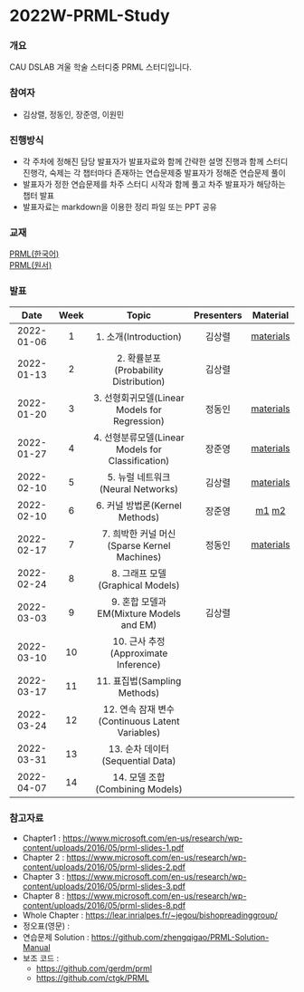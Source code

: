 # 2022W-PRML-Study
### 개요
CAU DSLAB 겨울 학술 스터디중 PRML 스터디입니다.

### 참여자
* 김상렬, 정동인, 장준영, 이원민 


### 진행방식
* 각 주차에 정해진 담당 발표자가 발표자료와 함께 간략한 설명 진행과 함께 스터디 진행각, 숙제는 각 챕터마다 존재하는 연습문제중 발표자가 정해준 연습문제 풀이 
* 발표자가 정한 연습문제를 차주 스터디 시작과 함께 풀고 차주 발표자가 해당하는 챕터 발표
* 발표자료는 markdown을 이용한 정리 파일 또는 PPT 공유

### 교재
[PRML(한국어)](http://www.yes24.com/Product/Goods/64189352)  
[PRML(원서)](https://www.microsoft.com/en-us/research/uploads/prod/2006/01/Bishop-Pattern-Recognition-and-Machine-Learning-2006.pdf)

### 발표
|       Date       | Week | Topic | Presenters | Material |
|:----------------:|:------:|:----------------------------------------:|:----------:|:------:|
| 2022-01-06 | 1  | 1. 소개(Introduction) | 김상렬 | [materials](./materials/chap1)|
| 2022-01-13 | 2  | 2. 확률분포(Probability Distribution) | 김상렬 | |
| 2022-01-20 | 3  | 3. 선형회귀모델(Linear Models for Regression) | 정동인 | [materials](https://jungdongin.notion.site/Ch-3-c9d10323934949528ca2524b79a597b3)|
| 2022-01-27 | 4  | 4. 선형분류모델(Linear Models for Classification)  | 장준영 | [materials](https://pentagonal-turtle-a8f.notion.site/PRML-CH4-a6807df826c840d08779e8d0ffb42fac)|
| 2022-02-10 | 5  | 5. 뉴럴 네트워크(Neural Networks) | 김상렬 | [materials](./materials/chap5.pdf)|
| 2022-02-10 | 6  | 6. 커널 방법론(Kernel Methods) | 장준영 | [m1](https://pentagonal-turtle-a8f.notion.site/PRML-CH6-c7f7906633524c54b344dfa9ee9d38a6) [m2](./materials/chap6.pdf)|
| 2022-02-17 | 7  | 7. 희박한 커널 머신(Sparse Kernel Machines) | 정동인 | [materials](https://jungdongin.notion.site/Ch-7-90e3cd1b89ba418eb0d6293d254850f0) |
| 2022-02-24 | 8  | 8. 그래프 모델(Graphical Models) |  | |
| 2022-03-03 | 9  | 9. 혼합 모델과 EM(Mixture Models and EM) | 김상렬  | |
| 2022-03-10 | 10 | 10. 근사 추정(Approximate Inference) |  | |
| 2022-03-17 | 11  | 11. 표집법(Sampling Methods) |  | |
| 2022-03-24 | 12  | 12. 연속 잠재 변수(Continuous Latent Variables) |  | |
| 2022-03-31 | 13  | 13. 순차 데이터(Sequential Data) |  | |
| 2022-04-07 | 14  | 14. 모델 조합(Combining Models) |  | |


### 참고자료

* Chapter1 : https://www.microsoft.com/en-us/research/wp-content/uploads/2016/05/prml-slides-1.pdf
* Chapter 2 : https://www.microsoft.com/en-us/research/wp-content/uploads/2016/05/prml-slides-2.pdf
* Chapter 3 : https://www.microsoft.com/en-us/research/wp-content/uploads/2016/05/prml-slides-3.pdf
* Chapter 8 : https://www.microsoft.com/en-us/research/wp-content/uploads/2016/05/prml-slides-8.pdf
* Whole Chapter : https://lear.inrialpes.fr/~jegou/bishopreadinggroup/
* 정오표(영문) : 
* 연습문제 Solution : https://github.com/zhengqigao/PRML-Solution-Manual
* 보조 코드 : 
    * https://github.com/gerdm/prml
    * https://github.com/ctgk/PRML

